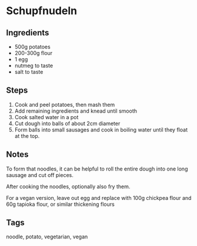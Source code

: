 # Schupfnudeln

## Ingredients

* 500g potatoes 
* 200-300g flour
* 1 egg
* nutmeg to taste
* salt to taste

## Steps

1. Cook and peel potatoes, then mash them
2. Add remaining ingredients and knead until smooth
3. Cook salted water in a pot
3. Cut dough into balls of about 2cm diameter
4. Form balls into small sausages and cook in boiling water until they float at the top.

## Notes

To form that noodles, it can be helpful to roll the entire dough into one long sausage and cut off pieces.

After cooking the noodles, optionally also fry them.

For a vegan version, leave out egg and replace with 100g chickpea flour and 60g tapioka flour, or similar thickening flours

## Tags
noodle, potato, vegetarian, vegan
